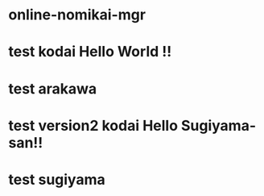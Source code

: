 # online-nomikai-mgr
# test kodai Hello World !!
# test arakawa
# test version2 kodai Hello Sugiyama-san!!
# test sugiyama
